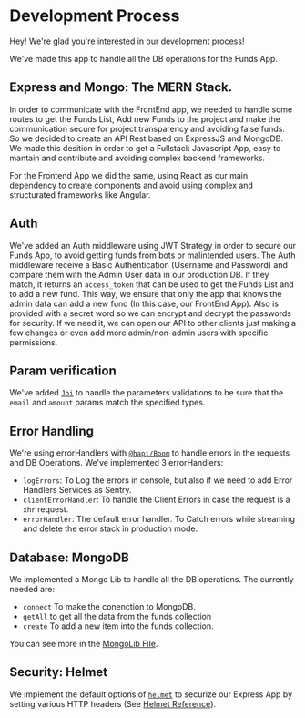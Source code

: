 # Development Process
Hey! We're glad you're interested in our development process! 

We've made this app to handle all the DB operations for the Funds App.

## Express and Mongo: The MERN Stack.
In order to communicate with the FrontEnd app, we needed to handle some routes to get the Funds List, Add new Funds to the project and make the communication secure for project transparency and avoiding false funds.
So we decided to create an API Rest based on ExpressJS and MongoDB. We made this desition in order to get a Fullstack Javascript App, easy to mantain and contribute and avoiding complex backend frameworks.

For the Frontend App we did the same, using React as our main dependency to create components and avoid using complex and structurated frameworks like Angular.

## Auth
We've added an Auth middleware using JWT Strategy in order to secure our Funds App, to avoid getting funds from bots or malintended users. 
The Auth middleware receive a Basic Authentication (Username and Password) and compare them with the Admin User data in our production DB. 
If they match, it returns an `access_token` that can be used to get the Funds List and to add a new fund. This way, we ensure that only the app that knows the admin data can add a new fund (In this case, our FrontEnd App).
Also is provided with a secret word so we can encrypt and decrypt the passwords for security. 
If we need it, we can open our API to other clients just making a few changes or even add more admin/non-admin users with specific permissions.

## Param verification
We've added [`Joi`](https://www.npmjs.com/package/joi) to handle the parameters validations to be sure that the `email` and `amount` params match the specified types. 

## Error Handling
We're using errorHandlers with [`@hapi/Boom`](https://www.npmjs.com/package/@hapi/boom) to handle errors in the requests and DB Operations. 
We've implemented 3 errorHandlers: 
- `logErrors`: To Log the errors in console, but also if we need to add Error Handlers Services as Sentry.
- `clientErrorHandler`: To handle the Client Errors in case the request is a `xhr` request.
- `errorHandler`: The default error handler. To Catch errors while streaming and delete the error stack in production mode.

## Database: MongoDB
We implemented a Mongo Lib to handle all the DB operations.
The currently needed are: 
- `connect` To make the conenction to MongoDB.
- `getAll` to get all the data from the funds collection
- `create` To add a new item into the funds collection.

You can see more in the [MongoLib File](lib/mongo.js).

## Security: Helmet
We implement the default options of [`helmet`](https://helmetjs.github.io/) to securize our Express App by setting various HTTP headers (See [Helmet Reference](https://www.npmjs.com/package/helmet)).



